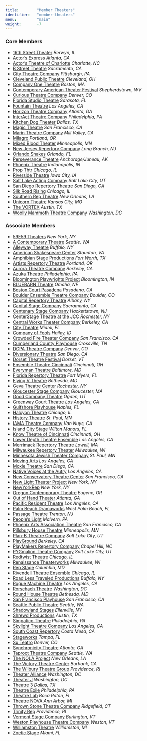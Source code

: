 ```yaml
---
title:        "Member Theaters"
identifier:   "member-theaters"
menu:         "main"
weight:       -7
---
```



### Core Members

- [16th Street Theater](http://wp.16thstreettheater.org/) *Berwyn, IL*
- [Actor’s Express](http://www.actors-express.com/) *Atlanta, GA*
- [Actor’s Theatre of Charlotte](https://atcharlotte.org/) *Charlotte, NC*
- [B Street Theatre](http://bstreettheatre.org/) *Sacramento, CA*
- [City Theatre Company](http://www.citytheatrecompany.org/) *Pittsburgh, PA*
- [Cleveland Public Theatre](http://www.cptonline.org/) *Cleveland, OH*
- [Company One Theatre](https://companyone.org/) *Boston, MA*
- [Contemporary American Theater Festival](http://catf.org/) *Shepherdstown, WV*
- [Curious Theatre Company](https://www.curioustheatre.org/) *Denver, CO*
- [Florida Studio Theatre](https://www.floridastudiotheatre.org/) *Sarasota, FL*
- [Fountain Theatre](http://www.fountaintheatre.com/) *Los Angeles, CA*
- [Horizon Theatre Company](https://www.horizontheatre.com/) *Atlanta, GA*
- [InterAct Theatre Company](http://www.interacttheatre.org/) *Philadelphia, PA*
- [Kitchen Dog Theater](https://www.kitchendogtheater.org/) *Dallas, TX*
- [Magic Theatre](http://magictheatre.org/) *San Francisco, CA*
- [Marin Theatre Company](https://www.marintheatre.org/) *Mill Valley, CA*
- [Milagro](http://www.milagro.org/) *Portland, OR*
- [Mixed Blood Theater](http://www.mixedblood.com/) *Minneapolis, MN*
- [New Jersey Repertory Company](http://www.njrep.org/) *Long Branch, NJ*
- [Orlando Shakes](https://www.orlandoshakes.org/) *Orlando, FL*
- [Perseverance Theatre](http://www.ptalaska.org/) *Anchorage/Juneau, AK*
- [Phoenix Theatre](https://www.phoenixtheatre.org/) *Indianapolis, IN*
- [Prop Thtr](https://www.propthtr.org/) *Chicago, IL*
- [Riverside Theatre](https://www.riversidetheatre.org/) *Iowa City, IA*
- [Salt Lake Acting Company](https://www.saltlakeactingcompany.org/) *Salt Lake City, UT*
- [San Diego Repertory Theatre](http://www.sdrep.org/) *San Diego, CA*
- [Silk Road Rising](https://www.silkroadrising.org/) *Chicago, IL*
- [Southern Rep Theatre](http://www.southernrep.com/) *New Orleans, LA*
- [Unicorn Theatre](https://unicorntheatre.org/) *Kansas City, MO*
- [The VORTEX](http://vortexrep.org/) *Austin, TX*
- [Woolly Mammoth Theatre Company](https://www.woollymammoth.net/) *Washington, DC*


### Associate Members

- [59E59 Theaters](https://www.59e59.org/) *New York, NY*
- [A Contemporary Theatre](http://www.acttheatre.org/) *Seattle, WA*
- [Alleyway Theatre](http://alleyway.com/) *Buffalo, NY*
- [American Shakespeare Center](https://americanshakespearecenter.com/) *Staunton, VA*
- [Amphibian Stage Productions](http://www.amphibianstage.com/) *Fort Worth, TX*
- [Artists Repertory Theatre](http://www.artistsrep.org/) *Portland, OR*
- [Aurora Theatre Company](https://www.auroratheatre.org/) *Berkeley, CA*
- [Azuka Theatre](http://www.azukatheatre.org/) *Philadelphia, PA*
- [Bloomington Playwrights Project](https://newplays.org/) *Bloomington, IN*
- [BLUEBARN Theatre](http://bluebarn.org/) *Omaha, NE*
- [Boston Court Pasadena](http://www.bostoncourt.com/) *Pasadena, CA*
- [Boulder Ensemble Theatre Company](http://betc.org/) *Boulder, CO*
- [Capital Repertory Theatre](https://capitalrep.org/) *Albany, NY*
- [Capital Stage Company](https://capstage.org/) *Sacramento, CA*
- [Centenary Stage Company](http://www.centenarystageco.org/) *Hackettstown, NJ*
- [CenterStage Theatre at the JCC](https://jccrochester.org/centerstage) *Rochester, NY*
- [Central Works Theater Company](http://www.centralworks.org/) *Berkeley, CA*
- [City Theatre](http://citytheatre.com/pages/) *Miami, FL*
- [Company of Fools](https://sunvalleycenter.org/companyoffools/) *Hailey, ID*
- [Crowded Fire Theater Company](http://www.crowdedfire.org/) *San Francisco, CA*
- [Cumberland County Playhouse](http://www.ccplayhouse.com/) *Crossville, TN*
- [DCPA Theatre Company](https://www.denvercenter.org) *Denver, CO*
- [Diversionary Theatre](https://www.diversionary.org/) *San Diego, CA*
- [Dorset Theatre Festival](https://dorsettheatrefestival.org/) *Dorset, VT*
- [Ensemble Theatre Cincinnati](https://www.ensemblecincinnati.org/) *Cincinnati, OH*
- [Everyman Theatre](http://www.everymantheatre.org/) *Baltimore, MD*
- [Florida Repertory Theatre](https://www.floridarep.org/) *Fort Myers, FL*
- [Flying V Theatre](http://www.flyingvtheatre.com) *Bethesda, MD*
- [Geva Theatre Center](http://www.gevatheatre.org/) *Rochester, NY*
- [Gloucester Stage Company](https://gloucesterstage.com/) *Gloucester, MA*
- [Good Company Theatre](https://www.goodcotheatre.com/) *Ogden, UT*
- [Greenway Court Theatre](http://www.greenwaycourttheatre.org/) *Los Angeles, CA*
- [Gulfshore Playhouse](http://www.gulfshoreplayhouse.org/) *Naples, FL*
- [Halcyon Theatre](http://halcyontheatre.org/) *Chicago, IL*
- [History Theatre](http://www.historytheatre.com/) *St. Paul, MN*
- [IAMA Theatre Company](http://www.iamatheatre.com/) *Van Nuys, CA*
- [Island City Stage](http://www.islandcitystage.org/) *Wilton Manors, FL*
- [Know Theatre of Cincinnati](http://knowtheatre.com/) *Cincinnati, OH*
- [Lower Depth Theatre Ensemble](http://www.lowerdepththeatreensemble.org/) *Los Angeles, CA*
- [Merrimack Repertory Theatre](https://mrt.org/) *Lowell, MA*
- [Milwaukee Repertory Theater](http://www.milwaukeerep.com/) *Milwaukee, WI*
- [Minnesota Jewish Theater Company](http://mnjewishtheatre.org/) *St. Paul, MN*
- [Moving Arts](http://movingarts.org/) *Los Angeles, CA*
- [Moxie Theatre](http://www.moxietheatre.com/) *San Diego, CA*
- [Native Voices at the Autry](https://theautry.org/native-voices/theatre-native-voices) *Los Angeles, CA*
- [New Conservatory Theatre Center](https://www.nctcsf.org/) *San Francisco, CA*
- [New Light Theater Project](http://www.NewLightTheaterProject.com) *New York, NY*
- [NewYorkRep](https://www.newyorkrep.org/) *New York, NY*
- [Oregon Contemporary Theatre](http://www.octheatre.org/) *Eugene, OR*
- [Out of Hand Theater](http://www.outofhandtheater.com/) *Atlanta, GA*
- [Pacific Resident Theatre](http://www.pacificresidenttheatre.com/) *Los Angeles, CA*
- [Palm Beach Dramaworks](http://www.palmbeachdramaworks.org/) *West Palm Beach, FL*
- [Passage Theatre](https://passagetheatre.org/) *Trenton, NJ*
- [People’s Light](http://peopleslight.org/) *Malvern, PA*
- [Phoenix Arts Association Theatre](http://www.phoenixtheatresf.org/) *San Francisco, CA*
- [Pillsbury House Theatre](https://pillsburyhouseandtheatre.org/) *Minneapolis, MN*
- [Plan-B Theatre Company](http://www.planbtheatre.org/) *Salt Lake City, UT*
- [PlayGround](http://www.playground-sf.org/) *Berkeley, CA*
- [PlayMakers Repertory Company](https://playmakersrep.org/) *Chapel Hill, NC*
- [PYGmalion Theatre Company](http://pygmalionproductions.org/) *Salt Lake City, UT*
- [Redtwist Theatre](http://www.redtwist.org/) *Chicago, IL*
- [Renaissance Theaterworks](https://www.r-t-w.com/) *Milwaukee, WI*
- [Rep Stage](http://www.repstage.org/index.html) *Columbia, MD*
- [Rivendell Theatre Ensemble](http://rivendelltheatre.org/) *Chicago, IL*
- [Road Less Traveled Productions](http://www.roadlesstraveledproductions.org/) *Buffalo, NY*
- [Rogue Machine Theatre](http://roguemachinetheatre.com/) *Los Angeles, CA*
- [Rorschach Theatre](https://rorschachtheatre.com/) *Washington, DC*
- [Round House Theatre](http://www.roundhousetheatre.org/) *Bethesda, MD*
- [San Francisco Playhouse](http://sfplayhouse.org/sfph/) *San Francisco, CA*
- [Seattle Public Theatre](https://www.seattlepublictheater.org/) *Seattle, WA*
- [Shadowland Stages](https://shadowlandstages.org/) *Ellenville, NY*
- [Shrewd Productions](http://www.shrewdproductions.com/) *Austin, TX*
- [Simpatico Theatre](https://www.simpaticotheatre.org/) *Philadelphia, PA*
- [Skylight Theatre Company](http://skylighttheatrecompany.com/) *Los Angeles, CA*
- [South Coast Repertory](http://www.scr.org/) *Costa Mesa, CA*
- [Stageworks](http://stageworkstheatre.org/) *Tampa, FL*
- [Su Teatro](http://www.suteatro.org/) *Denver, CO*
- [Synchronicity Theatre](http://www.synchrotheatre.com/) *Atlanta, GA*
- [Taproot Theatre Company](http://taproottheatre.org/) *Seattle, WA*
- [The NOLA Project](http://www.nolaproject.com/) *New Orleans, LA*
- [The Victory Theatre Center](https://www.thevictorytheatrecenter.org/) *Burbank, CA*
- [The Wilbury Theatre Group](http://www.thewilburygroup.org/) *Providence, RI*
- [Theater Alliance](http://www.theateralliance.com/) *Washington, DC*
- [Theater J](http://washingtondcjcc.org/center-for-arts/theater-j/) *Washington, DC*
- [Theatre 3](https://www.theatre3dallas.com/) *Dallas, TX*
- [Theatre Exile](http://www.theatreexile.org/) *Philadelphia, PA*
- [Theatre Lab](http://fau.edu/artsandletters/theatrelab/) *Boca Raton, FL*
- [Theatre NOVA](https://www.theatrenova.org/) *Ann Arbor, MI*
- [Thrown Stone Theatre Company](http://thrownstone.org/) *Ridgefield, CT*
- [Trinity Rep](https://www.trinityrep.com/) *Providence, RI*
- [Vermont Stage Company](http://www.vermontstage.org/) *Burlington, VT*
- [Weston Playhouse Theatre Company](https://www.westonplayhouse.org/) *Weston, VT*
- [Williamston Theatre](http://www.williamstontheatre.com/) *Williamston, MI*
- [Zoetic Stage](http://www.zoeticstage.org/) *Miami, FL*

